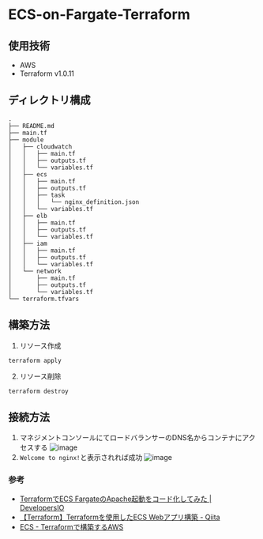 # ECS-on-Fargate-Terraform

## 使用技術
- AWS
- Terraform v1.0.11

## ディレクトリ構成
```
.
├── README.md
├── main.tf
├── module
│   ├── cloudwatch
│   │   ├── main.tf
│   │   ├── outputs.tf
│   │   └── variables.tf
│   ├── ecs
│   │   ├── main.tf
│   │   ├── outputs.tf
│   │   ├── task
│   │   │   └── nginx_definition.json
│   │   └── variables.tf
│   ├── elb
│   │   ├── main.tf
│   │   ├── outputs.tf
│   │   └── variables.tf
│   ├── iam
│   │   ├── main.tf
│   │   ├── outputs.tf
│   │   └── variables.tf
│   └── network
│       ├── main.tf
│       ├── outputs.tf
│       └── variables.tf
└── terraform.tfvars
```

## 構築方法
1. リソース作成
```
terraform apply
```

2. リソース削除
```
terraform destroy
```

## 接続方法
1. マネジメントコンソールにてロードバランサーのDNS名からコンテナにアクセスする
![image](https://user-images.githubusercontent.com/57606507/159903605-2c3c0957-7cdd-4b61-9f67-9c2cb154df03.png)
2. `Welcome to nginx!`と表示されれば成功
![image](https://user-images.githubusercontent.com/57606507/159902516-7116b75e-076c-4a9b-9fba-d8cdcf978915.png)


### 参考
- [TerraformでECS FargateのApache起動をコード化してみた \| DevelopersIO](https://dev.classmethod.jp/articles/terraform-ecs-fargate-apache-run/)
- [【Terraform】Terraformを使用したECS Webアプリ構築 \- Qiita](https://qiita.com/Shoma0210/items/b998a260c5d18839fb7a#ecs)
- [ECS \- Terraformで構築するAWS](https://y-ohgi.com/introduction-terraform/handson/ecs/)